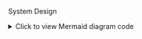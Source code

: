 System Design

<details> <summary>Click to view Mermaid diagram code</summary>
mermaid
Copy
Edit
flowchart TD
  subgraph Frontend [Frontend - Next.js App]
    A[Home Page Sections]
    B[Chatbot UI]
    C[VisitorTracker Script]
  end

  subgraph API [Serverless API Routes]
    D[/api/contact/email]
    E[/api/contact/meeting]
    F[/api/chatbot/message]
    G[/api/track-visitor-location]
    H[/api/track-button-click]
  end

  subgraph Services
    I[(Firebase Firestore)]
    J[(OpenAI API)]
    K[(Google Calendar API)]
    L[(Resend Email API)]
  end

  A --> D
  A --> E
  A --> F
  C --> G
  A --> H
  D --> L
  E --> K
  F --> J
  G --> I
  H --> I
</details>
